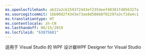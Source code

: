 ```yaml
---
ms.openlocfilehash: ab22a2cb159372443ef2354eef40381fd056327a
ms.sourcegitcommit: 1bb00d2f4343e73ae8d58668f02297a3cf10a4c1
ms.translationtype: HT
ms.contentlocale: zh-CN
ms.lasthandoff: 06/15/2019
ms.locfileid: "63875681"
---
```

<span data-ttu-id="90952-101">适用于 Visual Studio 的 WPF 设计器</span><span class="sxs-lookup"><span data-stu-id="90952-101">WPF Designer for Visual Studio</span></span>